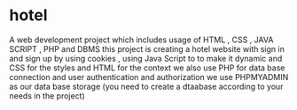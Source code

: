 # hotel

A web development project which includes usage of HTML , CSS , JAVA SCRIPT , PHP and DBMS 
this project is creating a hotel website with sign in and sign up by using cookies ,
using Java Script to to make it dynamic and CSS for the styles and HTML for the context
we also use PHP for data base connection and user authentication and authorization
we use PHPMYADMIN as our data base storage (you need to create a dtaabase according to your needs in the project)

